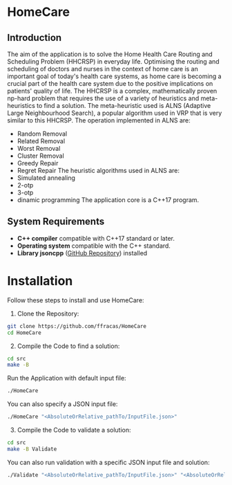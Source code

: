 # HomeCare
## Introduction
The aim of the application is to solve the Home Health Care Routing and Scheduling Problem (HHCRSP) in everyday life.
Optimising the routing and scheduling of doctors and nurses in the context of home care is an important goal of today's health care systems, as home care is becoming a crucial part of the health care system due to the positive implications on patients' quality of life.
The HHCRSP is a complex, mathematically proven np-hard problem that requires the use of a variety of heuristics and meta-heuristics to find a solution.
The meta-heuristic used is ALNS (Adaptive Large Neighbourhood Search), a popular algorithm used in VRP that is very similar to this HHCRSP.
The operation implemented in ALNS are:
- Random Removal
- Related Removal
- Worst Removal
- Cluster Removal
- Greedy Repair
- Regret Repair
The heuristic algorithms used in ALNS are:
- Simulated annealing
- 2-otp
- 3-otp
- dinamic programming
The application core is a C++17 program.

## System Requirements
- **C++ compiler** compatible with C++17 standard or later.
- **Operating system** compatible with the C++ standard.
- **Library jsoncpp** ([GitHub Repository](https://github.com/open-source-parsers/jsoncpp?tab=readme-ov-file)) installed

# Installation
Follow these steps to install and use HomeCare:

1. Clone the Repository:

``` bash
git clone https://github.com/ffracas/HomeCare
cd HomeCare
```

2. Compile the Code to find a solution:
    
``` bash
cd src
make -B
```

Run the Application with default input file:

```bash
./HomeCare
```
You can also specify a JSON input file:
```bash
./HomeCare "<AbsoluteOrRelative_pathTo/InputFile.json>"
```

3. Compile the Code to validate a solution:

``` bash
cd src
make -B Validate
```
You can also run validation with a specific JSON input file and solution:
```bash
./Validate "<AbsoluteOrRelative_pathTo/InputFile.json>" "<AbsoluteOrRelative_pathTo/SolutionFile.json>"
```

